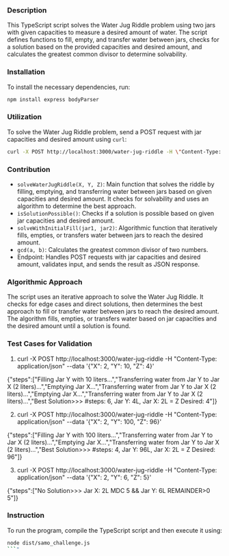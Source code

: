 
### Description
This TypeScript script solves the Water Jug Riddle problem using two jars with given capacities to measure a desired amount of water. The script defines functions to fill, empty, and transfer water between jars, checks for a solution based on the provided capacities and desired amount, and calculates the greatest common divisor to determine solvability.

### Installation
To install the necessary dependencies, run:
```bash
npm install express bodyParser
```

### Utilization
To solve the Water Jug Riddle problem, send a POST request with jar capacities and desired amount using `curl`:
```bash
curl -X POST http://localhost:3000/water-jug-riddle -H \"Content-Type: application/json\" --data '{\"X\": 20, \"Y\": 4, \"Z\": 12}'
```

### Contribution
- `solveWaterJugRiddle(X, Y, Z)`: Main function that solves the riddle by filling, emptying, and transferring water between jars based on given capacities and desired amount. It checks for solvability and uses an algorithm to determine the best approach.
- `isSolutionPossible()`: Checks if a solution is possible based on given jar capacities and desired amount.
- `solveWithInitialFill(jar1, jar2)`: Algorithmic function that iteratively fills, empties, or transfers water between jars to reach the desired amount.
- `gcd(a, b)`: Calculates the greatest common divisor of two numbers.
- Endpoint: Handles POST requests with jar capacities and desired amount, validates input, and sends the result as JSON response.

### Algorithmic Approach
The script uses an iterative approach to solve the Water Jug Riddle. It checks for edge cases and direct solutions, then determines the best approach to fill or transfer water between jars to reach the desired amount. The algorithm fills, empties, or transfers water based on jar capacities and the desired amount until a solution is found.

### Test Cases for Validation
1. curl -X POST http://localhost:3000/water-jug-riddle -H "Content-Type: application/json" --data '{"X": 2, "Y": 10, "Z": 4}'

{"steps":["Filling Jar Y with 10 liters...","Transferring water from Jar Y to Jar X (2 liters)...","Emptying Jar X...","Transferring water from Jar Y to Jar X (2 liters)...","Emptying Jar X...","Transferring water from Jar Y to Jar X (2 liters)...","Best Solution>>> #steps: 6, Jar Y: 4L, Jar X: 2L = Z Desired: 4"]}

2. curl -X POST http://localhost:3000/water-jug-riddle -H "Content-Type: application/json" --data '{"X": 2, "Y": 100, "Z": 96}'

{"steps":["Filling Jar Y with 100 liters...","Transferring water from Jar Y to Jar X (2 liters)...","Emptying Jar X...","Transferring water from Jar Y to Jar X (2 liters)...","Best Solution>>> #steps: 4, Jar Y: 96L, Jar X: 2L = Z Desired: 96"]}

3. curl -X POST http://localhost:3000/water-jug-riddle -H "Content-Type: application/json" --data '{"X": 2, "Y": 6, "Z": 5}'

{"steps":["No Solution>>>  Jar X: 2L MDC 5 && Jar Y: 6L REMAINDER>0 5"]}

### Instruction
To run the program, compile the TypeScript script and then execute it using:
```bash
node dist/samo_challenge.js
```"


